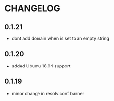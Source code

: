 # CHANGELOG

## 0.1.21

* dont add domain when is set to an empty string

## 0.1.20

* added Ubuntu 16.04 support

## 0.1.19

* minor change in resolv.conf banner
